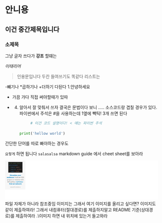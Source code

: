# 안니용

## 이건 중간제목입니다

### 소제목

그냥 글자 쓰다가 **강조** 할떄는

*이태리어*

> 인용문입니다
>   두칸 들여쓰기도 똑같다
> 리스트는

-뺴기나
*곱하기나
+더하기 다된다
1.안녕하세요

- 가끔 가다 직접 써야할때가 있따

- 4. 알아서 잘 맞춰서 쓰자
     결국은 문법이다 보니 ..... 소스코드랑 겹칠 경우가 있다.
     파이썬에서 주석은 #을 사용하는데 
     1옆에 빽틱! 3개 쓰면 된다
     
     ```python
          # 이건 코드 설명이다! < 얘는 파이썬 주석
     
     print('hellow world')
     ```

간단한 단어를 따로 빠야하는 경우도

`요렇게` 하면 됩니다 `salasalsa`
markdown guide 에서 cheet sheet를 보아라

![image.jpg](.\image.jpg)
파일 자체가 아니라 참조중임 이미지는
그래서 여기 이미지를 올리고 싶다면?
이미지도 같이 제출하여라!
그래서 내컴퓨터(절대경로)를 제출하지말고 README 기준(상대경로)를 제출하여라
.\이미지 하면 내 위치에 있는거 들고와라
